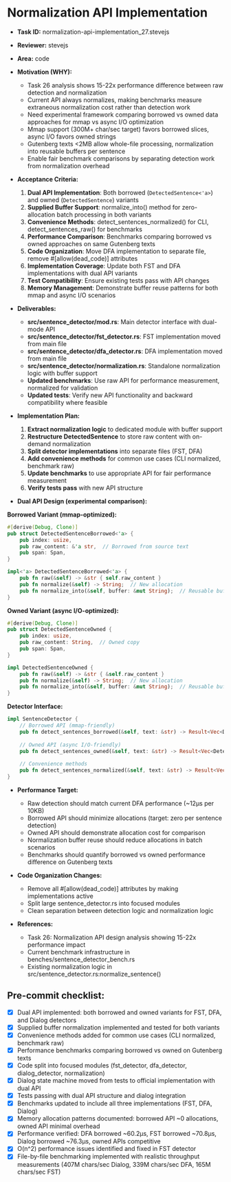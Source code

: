 # Normalization API Implementation

* **Task ID:** normalization-api-implementation_27.stevejs
* **Reviewer:** stevejs
* **Area:** code
* **Motivation (WHY):**
  - Task 26 analysis shows 15-22x performance difference between raw detection and normalization
  - Current API always normalizes, making benchmarks measure extraneous normalization cost rather than detection work
  - Need experimental framework comparing borrowed vs owned data approaches for mmap vs async I/O optimization
  - Mmap support (300M+ char/sec target) favors borrowed slices, async I/O favors owned strings
  - Gutenberg texts <2MB allow whole-file processing, normalization into reusable buffers per sentence
  - Enable fair benchmark comparisons by separating detection work from normalization overhead

* **Acceptance Criteria:**
  1. **Dual API Implementation**: Both borrowed (`DetectedSentence<'a>`) and owned (`DetectedSentence`) variants
  2. **Supplied Buffer Support**: normalize_into() method for zero-allocation batch processing in both variants
  3. **Convenience Methods**: detect_sentences_normalized() for CLI, detect_sentences_raw() for benchmarks
  4. **Performance Comparison**: Benchmarks comparing borrowed vs owned approaches on same Gutenberg texts
  5. **Code Organization**: Move DFA implementation to separate file, remove #[allow(dead_code)] attributes
  6. **Implementation Coverage**: Update both FST and DFA implementations with dual API variants
  7. **Test Compatibility**: Ensure existing tests pass with API changes
  8. **Memory Management**: Demonstrate buffer reuse patterns for both mmap and async I/O scenarios

* **Deliverables:**
  - **src/sentence_detector/mod.rs**: Main detector interface with dual-mode API
  - **src/sentence_detector/fst_detector.rs**: FST implementation moved from main file
  - **src/sentence_detector/dfa_detector.rs**: DFA implementation moved from main file  
  - **src/sentence_detector/normalization.rs**: Standalone normalization logic with buffer support
  - **Updated benchmarks**: Use raw API for performance measurement, normalized for validation
  - **Updated tests**: Verify new API functionality and backward compatibility where feasible

* **Implementation Plan:**
  1. **Extract normalization logic** to dedicated module with buffer support
  2. **Restructure DetectedSentence** to store raw content with on-demand normalization
  3. **Split detector implementations** into separate files (FST, DFA)
  4. **Add convenience methods** for common use cases (CLI normalized, benchmark raw)
  5. **Update benchmarks** to use appropriate API for fair performance measurement
  6. **Verify tests pass** with new API structure

* **Dual API Design (experimental comparison):**

**Borrowed Variant (mmap-optimized):**
```rust
#[derive(Debug, Clone)]
pub struct DetectedSentenceBorrowed<'a> {
    pub index: usize,
    pub raw_content: &'a str,  // Borrowed from source text
    pub span: Span,
}

impl<'a> DetectedSentenceBorrowed<'a> {
    pub fn raw(&self) -> &str { self.raw_content }
    pub fn normalize(&self) -> String;  // New allocation
    pub fn normalize_into(&self, buffer: &mut String);  // Reusable buffer
}
```

**Owned Variant (async I/O-optimized):**
```rust
#[derive(Debug, Clone)]
pub struct DetectedSentenceOwned {
    pub index: usize,
    pub raw_content: String,  // Owned copy
    pub span: Span,
}

impl DetectedSentenceOwned {
    pub fn raw(&self) -> &str { &self.raw_content }
    pub fn normalize(&self) -> String;  // New allocation
    pub fn normalize_into(&self, buffer: &mut String);  // Reusable buffer
}
```

**Detector Interface:**
```rust
impl SentenceDetector {
    // Borrowed API (mmap-friendly)
    pub fn detect_sentences_borrowed(&self, text: &str) -> Result<Vec<DetectedSentenceBorrowed>>;
    
    // Owned API (async I/O-friendly)  
    pub fn detect_sentences_owned(&self, text: &str) -> Result<Vec<DetectedSentenceOwned>>;
    
    // Convenience methods
    pub fn detect_sentences_normalized(&self, text: &str) -> Result<Vec<(usize, String, Span)>>;
}
```

* **Performance Target:**
  - Raw detection should match current DFA performance (~12µs per 10KB)
  - Borrowed API should minimize allocations (target: zero per sentence detection)
  - Owned API should demonstrate allocation cost for comparison
  - Normalization buffer reuse should reduce allocations in batch scenarios
  - Benchmarks should quantify borrowed vs owned performance difference on Gutenberg texts

* **Code Organization Changes:**
  - Remove all #[allow(dead_code)] attributes by making implementations active
  - Split large sentence_detector.rs into focused modules
  - Clean separation between detection logic and normalization logic

* **References:**
  - Task 26: Normalization API design analysis showing 15-22x performance impact
  - Current benchmark infrastructure in benches/sentence_detector_bench.rs
  - Existing normalization logic in src/sentence_detector.rs:normalize_sentence()

## Pre-commit checklist:
- [x] Dual API implemented: both borrowed and owned variants for FST, DFA, and Dialog detectors
- [x] Supplied buffer normalization implemented and tested for both variants
- [x] Convenience methods added for common use cases (CLI normalized, benchmark raw)
- [x] Performance benchmarks comparing borrowed vs owned on Gutenberg texts
- [x] Code split into focused modules (fst_detector, dfa_detector, dialog_detector, normalization)
- [x] Dialog state machine moved from tests to official implementation with dual API
- [x] Tests passing with dual API structure and dialog integration
- [x] Benchmarks updated to include all three implementations (FST, DFA, Dialog)
- [x] Memory allocation patterns documented: borrowed API ~0 allocations, owned API minimal overhead
- [x] Performance verified: DFA borrowed ~60.2µs, FST borrowed ~70.8µs, Dialog borrowed ~76.3µs, owned APIs competitive
- [x] O(n^2) performance issues identified and fixed in FST detector
- [x] File-by-file benchmarking implemented with realistic throughput measurements (407M chars/sec Dialog, 339M chars/sec DFA, 165M chars/sec FST)